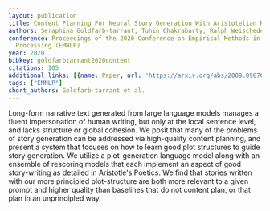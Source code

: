 ```yaml
---
layout: publication
title: Content Planning For Neural Story Generation With Aristotelian Rescoring
authors: Seraphina Goldfarb-tarrant, Tuhin Chakrabarty, Ralph Weischedel, Nanyun Peng
conference: Proceedings of the 2020 Conference on Empirical Methods in Natural Language
  Processing (EMNLP)
year: 2020
bibkey: goldfarbtarrant2020content
citations: 105
additional_links: [{name: Paper, url: 'https://arxiv.org/abs/2009.09870'}]
tags: ["EMNLP"]
short_authors: Goldfarb-tarrant et al.
---
```

Long-form narrative text generated from large language models manages a
fluent impersonation of human writing, but only at the local sentence level,
and lacks structure or global cohesion. We posit that many of the problems of
story generation can be addressed via high-quality content planning, and
present a system that focuses on how to learn good plot structures to guide
story generation. We utilize a plot-generation language model along with an
ensemble of rescoring models that each implement an aspect of good
story-writing as detailed in Aristotle's Poetics. We find that stories written
with our more principled plot-structure are both more relevant to a given
prompt and higher quality than baselines that do not content plan, or that plan
in an unprincipled way.